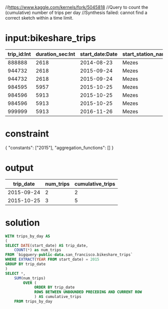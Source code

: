 //https://www.kaggle.com/kernels/fork/5045818
//Query to count the (cumulative) number of trips per day
//Synthesis failed: cannot find a correct sketch within a time limit.  

# input:bikeshare_trips

| trip_id:Int | duration_sec:Int | start_date:Date | start_station_name:Str | start_station_id:Int | end_date:Date | end_station_name:Str | end_station_id:Int | bike_number:Int | zip_code:Str | subscriber_type:Str |
|---|---|---|---|---|---|---|---|---|---|---|
| 888888 | 2618 | 2014-08-23 | Mezes | 83 | 2014-08-23 | Mezes | 83 | 653 | 94062 | Customer |
| 944732 | 2618 | 2015-09-24 | Mezes | 83 | 2015-09-24 | Mezes | 83 | 653 | 94063 | Customer |
| 944732 | 2618 | 2015-09-24 | Mezes | 83 | 2015-09-24 | Mezes | 83 | 653 | 94063 | Customer |
| 984595 | 5957 | 2015-10-25 | Mezes | 83 | 2015-10-25 | Mezes | 83 |  52 | 94064 | Customer |
| 984596 | 5913 | 2015-10-25 | Mezes | 83 | 2015-10-25 | Mezes | 83 | 121 | 94065 | Customer |
| 984596 | 5913 | 2015-10-25 | Mezes | 83 | 2015-10-25 | Mezes | 83 | 121 | 94065 | Customer |
| 999999 | 5913 | 2016-11-26 | Mezes | 83 | 2016-11-26 | Mezes | 83 | 121 | 94066 | Customer |

# constraint

{
  "constants": ["2015"],
  "aggregation_functions": []
}

# output

| trip_date  | num_trips | cumulative_trips |
|------------|-----------|------------------|
| 2015-09-24 |         2 |                2 |
| 2015-10-25 |         3 |                5 |

# solution

```sql
WITH trips_by_day AS
(
SELECT DATE(start_date) AS trip_date,
    COUNT(*) as num_trips
FROM `bigquery-public-data.san_francisco.bikeshare_trips`
WHERE EXTRACT(YEAR FROM start_date) = 2015
GROUP BY trip_date
)
SELECT *,
    SUM(num_trips) 
        OVER (
             ORDER BY trip_date
             ROWS BETWEEN UNBOUNDED PRECEDING AND CURRENT ROW
             ) AS cumulative_trips
    FROM trips_by_day
```
